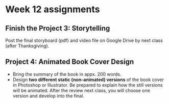 # Week 12 assignments

## Finish the Project 3: Storytelling
Post the final storyboard (pdf) and video file on Google Drive by next class (after Thanksgiving).

## Project 4: Animated Book Cover Design
- Bring the summary of the book in appx. 200 words.
- Design **two different static (non-animated) versions** of the book cover in Photoshop or Illustrator. Be prepared to explain how the still versions will be animated. After the review next class, you will choose one version and develop into the final.
